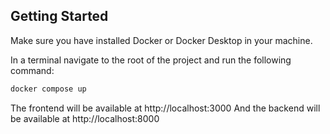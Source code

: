 ## Getting Started

Make sure you have installed Docker or Docker Desktop in your machine.

In a terminal navigate to the root of the project and run the following command:


```bash
docker compose up
```

The frontend will be available at http://localhost:3000
And the backend will be available at http://localhost:8000